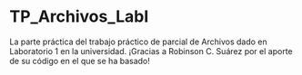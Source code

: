 # TP_Archivos_LabI
La parte práctica del trabajo práctico de parcial de Archivos dado en Laboratorio 1 en la universidad. ¡Gracias a Robinson C. Suárez por el aporte de su código en el que se ha basado!
